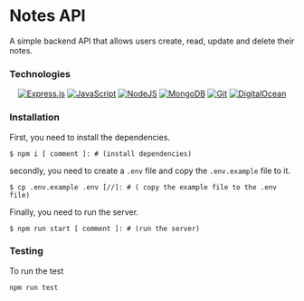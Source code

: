 # Notes API

A simple backend API that allows users create, read, update and delete their notes.


### Technologies

<div align="center">

  <a href="">![Express.js](https://img.shields.io/badge/express.js-%23404d59.svg?style=for-the-badge&logo=express&logoColor=%2361DAFB)</a>
  <a href="">![JavaScript](https://img.shields.io/badge/javascript-%23323330.svg?style=for-the-badge&logo=javascript&logoColor=%23F7DF1E)</a>
  <a href="">![NodeJS](https://img.shields.io/badge/node.js-6DA55F?style=for-the-badge&logo=node.js&logoColor=white)</a>
  <a href="">![MongoDB](https://img.shields.io/badge/MongoDB-%234ea94b.svg?style=for-the-badge&logo=mongodb&logoColor=white)</a>
  <a href="">![Git](https://img.shields.io/badge/git-%23F05033.svg?style=for-the-badge&logo=git&logoColor=white)</a>
  <a href="">![DigitalOcean](https://img.shields.io/badge/DigitalOcean-%230167ff.svg?style=for-the-badge&logo=digitalOcean&logoColor=white)</a>
  
</div>

### Installation
First, you need to install the dependencies.
```
$ npm i [ comment ]: # (install dependencies)
```
secondly, you need to create a `.env` file and copy the `.env.example` file to it.
```
$ cp .env.example .env [//]: # ( copy the example file to the .env file)
```
Finally, you need to run the server.
```
$ npm run start [ comment ]: # (run the server) 
```

### Testing
To run the test
```
npm run test
```
